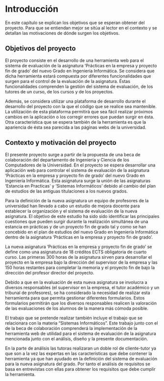 # Introducción #

En este capítulo se explican los objetivos que se esperan obtener del proyecto.
Para que se entiendan mejor se sitúa al lector en el contexto y se detallan las
motivaciones de dónde surgen los objetivos.

## Objetivos del proyecto ##

El proyecto consiste en el desarrollo de una herramienta web para el sistema de
evaluación de la asignatura ‘Prácticas en la empresa y proyecto fin de grado’ del
nuevo Grado en Ingeniería Informática. Se considera que dicha herramienta
estará compuesta por diferentes funcionalidades que surgen para el control de
la evaluación de la asignatura. Éstas funcionalidades comprenden la gestión del
sistema de evaluación, de los tutores de un curso, de los cursos y de los
proyectos.

Además, se considera utilizar una plataforma de desarrollo durante el
desarrollo del proyecto con la que el código que se realice sea mantenible. La
utilización de esta plataforma permitirá que sea fácil realizar próximos cambios
en la aplicación o los corregir errores que puedan surgir en ésta. Otra
característica que se espera también de la herramienta es que la apariencia de
ésta sea parecida a las páginas webs de la universidad.


## Contexto y motivación del proyecto ##

El presente proyecto surge a partir de la propuesta de una beca de colaboración
del departamento de Ingeniería y Ciencia de los Computadores de la
Universidad. En el proyecto se espera desarrollar una aplicación web para
controlar el sistema de evaluación de la asignatura ‘Prácticas en la empresa y
proyecto fin de grado’ del nuevo Grado en Ingeniería Informática. Esta
asignatura surge la unión de las asignaturas ‘Estancia en Practicas’ y ‘Sistemas
Informáticos’ debido al cambio del plan de estudios de las antiguas titulaciones
a los nuevos grados.

Para la definición de la nueva asignatura un equipo de profesores de la
universidad han llevado a cabo un estudio de mejora docente para establecer la
organización y el sistema de evaluación de la nueva asignatura. El objetivo de
este estudio ha sido sido identificar las principales cuestiones que pueden
surgir durante la realización simultánea de una estancia en prácticas y de un
proyecto fin de grado tal y como se han concebido en el plan de estudios del
nuevo Grado en Ingeniería Informática dentro de la asignatura ‘Prácticas en la
empresa y proyecto fin de grado’.

La nueva asignatura ‘Prácticas en la empresa y proyecto fin de grado’ se define
como una asignatura de 18 créditos ECTS obligatoria de cuarto curso. Las
primeras 300 horas de la asignatura sirven para desarrollar el proyecto en la
empresa bajo la dirección del supervisor de la empresa y las 150 horas restantes
para completar la memoria y el proyecto fin de bajo la dirección del profesor
director del proyecto.

Debido a que en la evaluación de esta nueva asignatura se involucra a diversos
responsables (el supervisor en la empresa, el tutor académico y un tribunal de
profesores), se ha considerado la necesidad de realizar esta herramienta para
que permita gestionar diferentes formularios. Estos formularios permitirán que
los diversos responsables realicen la valoración de las evaluaciones de los
alumnos de la manera más cómoda posible.

El trabajo que se pretende realizar también incluye el trabajo que se
relacionara con la materia “Sistemas Informáticos”. Este trabajo junto con el de
la beca de colaboración comprenderá la implementación de la herramienta web
de utilidad para el sistema de evaluación de la asignatura mencionada junto
con el análisis, diseño y la presente documentación.

En la parte de análisis las tutoras realizaran un doble rol de cliente-tutor ya que
son a la vez las expertas en las características que debe contener la herramienta
ya que han ayudado en la definición del sistema de evaluación para la nueva
asignatura del grado. Por tanto el análisis de requisitos se basa en entrevistas
con ellas para obtener los requisitos que debe cumplir la herramienta.

